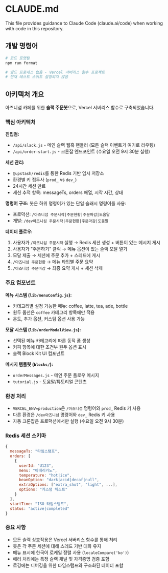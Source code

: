 # CLAUDE.md

This file provides guidance to Claude Code (claude.ai/code) when working with code in this repository.

## 개발 명령어

```bash
# 코드 포맷팅
npm run format

# 빌드 프로세스 없음 - Vercel 서버리스 함수 프로젝트
# 현재 테스트 스위트 설정되지 않음
```

## 아키텍처 개요

아즈니섬 카페를 위한 **슬랙 주문봇**으로, Vercel 서버리스 함수로 구축되었습니다.

### 핵심 아키텍처

**진입점:**
- `/api/slack.js` - 메인 슬랙 웹훅 핸들러 (모든 슬랙 이벤트가 여기로 라우팅)
- `/api/order-start.js` - 크론잡 엔드포인트 (수요일 오전 9시 30분 실행)

**세션 관리:**
- `@upstash/redis`를 통한 Redis 기반 임시 저장소
- 환경별 키 접두사 (`prod_` vs `dev_`)
- 24시간 세션 만료
- 세션 추적 항목: messageTs, orders 배열, 시작 시간, 상태

**명령어 구조:**
봇은 하위 명령어가 있는 단일 슬래시 명령어를 사용:
- 프로덕션: `/아즈니섬 주문시작|주문현황|주문마감|도움말`
- 개발: `/dev아즈니섬 주문시작|주문현황|주문마감|도움말`

**데이터 플로우:**
1. 사용자가 `/아즈니섬 주문시작` 실행 → Redis 세션 생성 + 버튼이 있는 메시지 게시
2. 사용자가 "주문하기" 클릭 → 메뉴 옵션이 있는 슬랙 모달 열기
3. 모달 제출 → 세션에 주문 추가 + 스레드에 게시
4. `/아즈니섬 주문현황` → 메뉴 타입별 주문 요약
5. `/아즈니섬 주문마감` → 최종 요약 게시 + 세션 삭제

### 주요 컴포넌트

**메뉴 시스템 (`lib/menuConfig.js`):**
- 카테고리별 설정 가능한 메뉴: coffee, latte, tea, ade, bottle
- 원두 옵션은 `coffee` 카테고리 항목에만 적용
- 온도, 추가 옵션, 커스텀 옵션 사용 가능

**모달 시스템 (`lib/orderModalView.js`):**
- 선택된 메뉴 카테고리에 따른 동적 폼 생성
- 커피 항목에 대한 조건부 원두 옵션 표시
- 슬랙 Block Kit UI 컴포넌트

**메시지 템플릿 (`blocks/`):**
- `orderMessages.js` - 메인 주문 플로우 메시지
- `tutorial.js` - 도움말/튜토리얼 콘텐츠

### 환경 처리

- `VERCEL_ENV=production`은 `/아즈니섬` 명령어와 `prod_` Redis 키 사용
- 다른 환경은 `/dev아즈니섬` 명령어와 `dev_` Redis 키 사용
- 자동 크론잡은 프로덕션에서만 실행 (수요일 오전 9시 30분)

### Redis 세션 스키마

```javascript
{
  messageTs: "타임스탬프",
  orders: [
    {
      userId: "U123",
      menu: "아메리카노",
      temperature: "hot|ice",
      beanOption: "dark|acid|decaf|null",
      extraOptions: ["extra_shot", "light", ...],
      options: "커스텀 텍스트"
    }
  ],
  startTime: "ISO 타임스탬프",
  status: "active|completed"
}
```

### 중요 사항

- 모든 슬랙 상호작용은 Vercel 서버리스 함수를 통해 처리
- 봇은 각 주문 세션에 대해 스레드 기반 대화 유지
- 메뉴 표시에 한국어 로케일 정렬 사용 (`localeCompare('ko')`)
- 에러 처리에는 특정 슬랙 채널 및 자격증명 검증 포함
- 로깅에는 디버깅을 위한 타임스탬프와 구조화된 데이터 포함